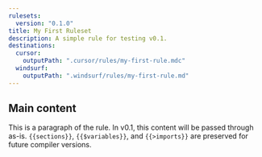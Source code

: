 ```yaml
---
rulesets:
  version: "0.1.0"
title: My First Ruleset
description: A simple rule for testing v0.1.
destinations:
  cursor:
    outputPath: ".cursor/rules/my-first-rule.mdc"
  windsurf:
    outputPath: ".windsurf/rules/my-first-rule.md"
---
```


## Main content

This is a paragraph of the rule. In v0.1, this content will be passed through as-is.
`{{sections}}`, `{{$variables}}`, and `{{>imports}}` are preserved for future compiler versions.
